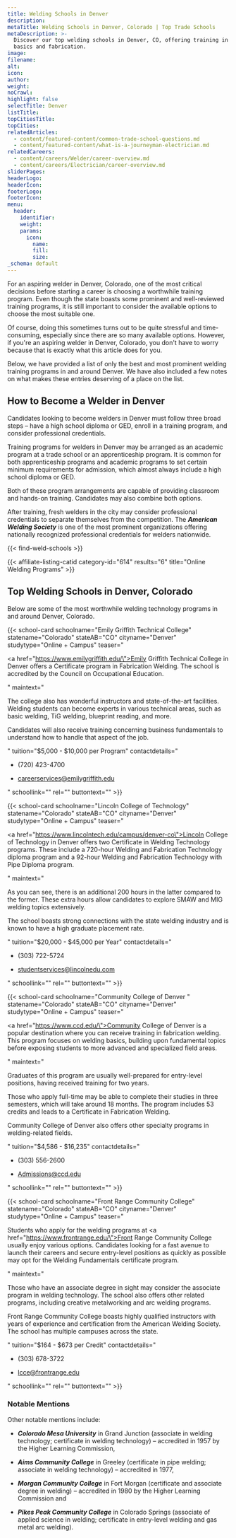 ```yaml
---
title: Welding Schools in Denver
description:
metaTitle: Welding Schools in Denver, Colorado | Top Trade Schools
metaDescription: >-
  Discover our top welding schools in Denver, CO, offering training in MIG & TIG
  basics and fabrication.
image:
filename:
alt:
icon:
author:
weight:
noCrawl:
highlight: false
selectTitle: Denver
listTitle:
topCitiesTitle:
topCities:
relatedArticles:
  - content/featured-content/common-trade-school-questions.md
  - content/featured-content/what-is-a-journeyman-electrician.md
relatedCareers:
  - content/careers/Welder/career-overview.md
  - content/careers/Electrician/career-overview.md
sliderPages:
headerLogo:
headerIcon:
footerLogo:
footerIcon:
menu:
  header:
    identifier:
    weight:
    params:
      icon:
        name:
        fill:
        size:
_schema: default
---
```

For an aspiring welder in Denver, Colorado, one of the most critical decisions before starting a career is choosing a worthwhile training program. Even though the state boasts some prominent and well-reviewed training programs, it is still important to consider the available options to choose the most suitable one.

Of course, doing this sometimes turns out to be quite stressful and time-consuming, especially since there are so many available options. However, if you're an aspiring welder in Denver, Colorado, you don't have to worry because that is exactly what this article does for you.

Below, we have provided a list of only the best and most prominent welding training programs in and around Denver. We have also included a few notes on what makes these entries deserving of a place on the list.

## **How to Become a Welder in Denver**

Candidates looking to become welders in Denver must follow three broad steps – have a high school diploma or GED, enroll in a training program, and consider professional credentials.

Training programs for welders in Denver may be arranged as an academic program at a trade school or an apprenticeship program. It is common for both apprenticeship programs and academic programs to set certain minimum requirements for admission, which almost always include a high school diploma or GED.

Both of these program arrangements are capable of providing classroom and hands-on training. Candidates may also combine both options.

After training, fresh welders in the city may consider professional credentials to separate themselves from the competition. The ***American Welding Society*** is one of the most prominent organizations offering nationally recognized professional credentials for welders nationwide.

{{< find-weld-schools >}}

{{< affiliate-listing-catid category-id="614" results="6" title="Online Welding Programs" >}}

## **Top Welding Schools in Denver, Colorado**

Below are some of the most worthwhile welding technology programs in and around Denver, Colorado.

{{< school-card schoolname="Emily Griffith Technical College" statename="Colorado" stateAB="CO" cityname="Denver" studytype="Online + Campus" teaser="<p><a href=\"https://www.emilygriffith.edu/\">Emily Griffith Technical College</a> in Denver offers a Certificate program in Fabrication Welding. The school is accredited by the Council on Occupational Education.</p>" maintext="<p>The college also has wonderful instructors and state-of-the-art facilities. Welding students can become experts in various technical areas, such as basic welding, TiG welding, blueprint reading, and more.</p><p>Candidates will also receive training concerning business fundamentals to understand how to handle that aspect of the job.</p>" tuition="$5,000 - $10,000 per Program" contactdetails="<ul><li><p>(720) 423-4700</p></li><li><p>careerservices@emilygriffith.edu</p></li></ul>" schoollink="" rel="" buttontext="" >}}

{{< school-card schoolname="Lincoln College of Technology" statename="Colorado" stateAB="CO" cityname="Denver" studytype="Online + Campus" teaser="<p><a href=\"https://www.lincolntech.edu/campus/denver-co\">Lincoln College of Technology</a> in Denver offers two Certificate in Welding Technology programs. These include a 720-hour Welding and Fabrication Technology diploma program and a 92-hour Welding and Fabrication Technology with Pipe Diploma program.</p>" maintext="<p>As you can see, there is an additional 200 hours in the latter compared to the former. These extra hours allow candidates to explore SMAW and MIG welding topics extensively.</p><p>The school boasts strong connections with the state welding industry and is known to have a high graduate placement rate.</p>" tuition="$20,000 - $45,000 per Year" contactdetails="<ul><li><p>(303) 722-5724</p></li><li><p>studentservices@lincolnedu.com</p></li></ul>" schoollink="" rel="" buttontext="" >}}

{{< school-card schoolname="Community College of Denver " statename="Colorado" stateAB="CO" cityname="Denver" studytype="Online + Campus" teaser="<p><a href=\"https://www.ccd.edu/\">Community College of Denver</a> is a popular destination where you can receive training in fabrication welding. This program focuses on welding basics, building upon fundamental topics before exposing students to more advanced and specialized field areas.</p>" maintext="<p>Graduates of this program are usually well-prepared for entry-level positions, having received training for two years.</p><p>Those who apply full-time may be able to complete their studies in three semesters, which will take around 18 months. The program includes 53 credits and leads to a Certificate in Fabrication Welding.</p><p>Community College of Denver also offers other specialty programs in welding-related fields.</p>" tuition="$4,586 - $16,235" contactdetails="<ul><li><p>(303) 556-2600</p></li><li><p>Admissions@ccd.edu</p></li></ul>" schoollink="" rel="" buttontext="" >}}

{{< school-card schoolname="Front Range Community College" statename="Colorado" stateAB="CO" cityname="Denver" studytype="Online + Campus" teaser="<p>Students who apply for the welding programs at <a href=\"https://www.frontrange.edu/\">Front Range Community College</a> usually enjoy various options. Candidates looking for a fast avenue to launch their careers and secure entry-level positions as quickly as possible may opt for the Welding Fundamentals certificate program.</p>" maintext="<p>Those who have an associate degree in sight may consider the associate program in welding technology. The school also offers other related programs, including creative metalworking and arc welding programs.</p><p>Front Range Community College boasts highly qualified instructors with years of experience and certification from the American Welding Society. The school has multiple campuses across the state.</p>" tuition="$164 - $673 per Credit" contactdetails="<ul><li><p>(303) 678-3722</p></li><li><p>lcce@frontrange.edu</p></li></ul>" schoollink="" rel="" buttontext="" >}}

### **Notable Mentions**

Other notable mentions include:

* ***Colorado Mesa University*** in Grand Junction (associate in welding technology; certificate in welding technology) – accredited in 1957 by the Higher Learning Commission,
* ***Aims Community College*** in Greeley (certificate in pipe welding; associate in welding technology) – accredited in 1977,
* ***Morgan Community College*** in Fort Morgan (certificate and associate degree in welding) – accredited in 1980 by the Higher Learning Commission and
* ***Pikes Peak Community College*** in Colorado Springs (associate of applied science in welding; certificate in entry-level welding and gas metal arc welding).

  <br>